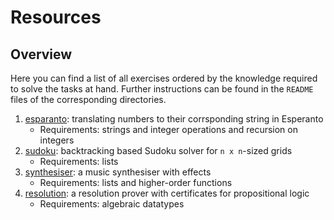 # Resources

## Overview

Here you can find a list of all exercises
ordered by the knowledge required to solve the tasks at hand.
Further instructions can be found in the `README` files
of the corresponding directories.

1. [esparanto](esparanto): translating numbers to their corrsponding string in Esperanto
   - Requirements: strings and integer operations and recursion on integers
1. [sudoku](sudoku): backtracking based Sudoku solver for `n x n`-sized grids
   - Requirements: lists
1. [synthesiser](synthesiser): a music synthesiser with effects
   - Requirements: lists and higher-order functions
1. [resolution](resolution): a resolution prover with certificates for propositional logic 
   - Requirements: algebraic datatypes
